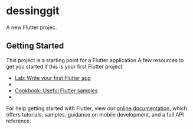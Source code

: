 # dessinggit
A new Flutter projec. 
## Getting Started 
This project is a starting point for a Flutter application
A few resources to get you started if this is your first Flutter project:
- [Lab: Write your first Flutter app](https://flutter.dev/docs/get-started/codelab)
-
- [Cookbook: Useful Flutter samples](https://flutter.dev/docs/cookbook)
- 
For help getting started with Flutter, view our
[online documentation](https://flutter.dev/docs), which offers tutorials,
samples, guidance on mobile development, and a full API reference.
